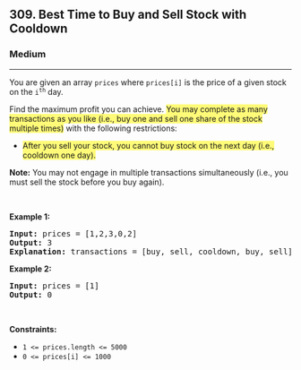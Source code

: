 <h2>309. Best Time to Buy and Sell Stock with Cooldown</h2><h3>Medium</h3><hr><div><p>You are given an array <code>prices</code> where <code>prices[i]</code> is the price of a given stock on the <code>i<sup>th</sup></code> day.</p>

<p>Find the maximum profit you can achieve. <gistnote class="gistnote-highlight" highlightid="38cb7926-780c-489f-9dd5-8095aa4ab3d9" colornum="3" style="background-color: rgb(255, 251, 120);" id="38cb7926-780c-489f-9dd5-8095aa4ab3d9">You may complete as many transactions as you like (i.e., buy one and sell one share of the stock multiple times)</gistnote> with the following restrictions:</p>

<ul>
	<li><gistnote class="gistnote-highlight" highlightid="5cda2e4c-c74e-49c6-a9f1-d7f999668d20" colornum="3" style="background-color: rgb(255, 251, 120);" id="5cda2e4c-c74e-49c6-a9f1-d7f999668d20">After you sell your stock, you cannot buy stock on the next day (i.e., cooldown one day).</gistnote></li>
</ul>

<p><strong>Note:</strong> You may not engage in multiple transactions simultaneously (i.e., you must sell the stock before you buy again).</p>

<p>&nbsp;</p>
<p><strong>Example 1:</strong></p>

<pre><strong>Input:</strong> prices = [1,2,3,0,2]
<strong>Output:</strong> 3
<strong>Explanation:</strong> transactions = [buy, sell, cooldown, buy, sell]
</pre>

<p><strong>Example 2:</strong></p>

<pre><strong>Input:</strong> prices = [1]
<strong>Output:</strong> 0
</pre>

<p>&nbsp;</p>
<p><strong>Constraints:</strong></p>

<ul>
	<li><code>1 &lt;= prices.length &lt;= 5000</code></li>
	<li><code>0 &lt;= prices[i] &lt;= 1000</code></li>
</ul>
</div>